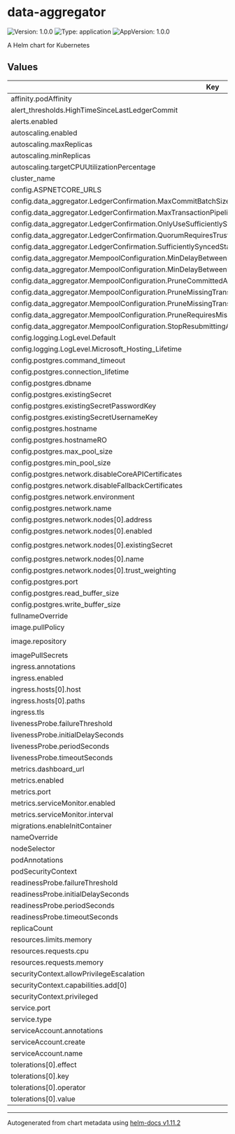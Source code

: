 # data-aggregator

![Version: 1.0.0](https://img.shields.io/badge/Version-1.0.0-informational?style=flat-square) ![Type: application](https://img.shields.io/badge/Type-application-informational?style=flat-square) ![AppVersion: 1.0.0](https://img.shields.io/badge/AppVersion-1.0.0-informational?style=flat-square)

A Helm chart for Kubernetes

## Values

| Key | Type | Default | Description |
|-----|------|---------|-------------|
| affinity.podAffinity | object | `{}` |  |
| alert_thresholds.HighTimeSinceLastLedgerCommit | int | `30` |  |
| alerts.enabled | bool | `true` |  |
| autoscaling.enabled | bool | `false` |  |
| autoscaling.maxReplicas | int | `100` |  |
| autoscaling.minReplicas | int | `1` |  |
| autoscaling.targetCPUUtilizationPercentage | int | `80` |  |
| cluster_name | string | `"rdx-works-main-dev"` |  |
| config.ASPNETCORE_URLS | string | `"http://*:8080"` |  |
| config.data_aggregator.LedgerConfirmation.MaxCommitBatchSize | int | `1000` |  |
| config.data_aggregator.LedgerConfirmation.MaxTransactionPipelineSizePerNode | int | `3000` |  |
| config.data_aggregator.LedgerConfirmation.OnlyUseSufficientlySyncedUpNodesForQuorumCalculation | bool | `true` |  |
| config.data_aggregator.LedgerConfirmation.QuorumRequiresTrustProportion | float | `0.51` |  |
| config.data_aggregator.LedgerConfirmation.SufficientlySyncedStateVersionThreshold | int | `1000` |  |
| config.data_aggregator.MempoolConfiguration.MinDelayBetweenMissingFromMempoolAndResubmissionSeconds | int | `10` |  |
| config.data_aggregator.MempoolConfiguration.MinDelayBetweenResubmissionsSeconds | int | `10` |  |
| config.data_aggregator.MempoolConfiguration.PruneCommittedAfterSeconds | string | `"31556952"` |  |
| config.data_aggregator.MempoolConfiguration.PruneMissingTransactionsAfterTimeSinceFirstSeenSeconds | int | `604800` |  |
| config.data_aggregator.MempoolConfiguration.PruneMissingTransactionsAfterTimeSinceLastGatewaySubmissionSeconds | int | `604800` |  |
| config.data_aggregator.MempoolConfiguration.PruneRequiresMissingFromMempoolForSeconds | int | `60` |  |
| config.data_aggregator.MempoolConfiguration.StopResubmittingAfterSeconds | int | `300` |  |
| config.logging.LogLevel.Default | string | `"Information"` |  |
| config.logging.LogLevel.Microsoft_Hosting_Lifetime | string | `"Information"` |  |
| config.postgres.command_timeout | string | `"600"` |  |
| config.postgres.connection_lifetime | string | `"600"` |  |
| config.postgres.dbname | string | `"radixdlt_ledger"` |  |
| config.postgres.existingSecret | string | `""` |  |
| config.postgres.existingSecretPasswordKey | string | `"password"` |  |
| config.postgres.existingSecretUsernameKey | string | `"username"` |  |
| config.postgres.hostname | string | `"postgres-postgresql"` |  |
| config.postgres.hostnameRO | string | `"postgres-postgresql"` |  |
| config.postgres.max_pool_size | string | `"1000"` |  |
| config.postgres.min_pool_size | string | `"10"` |  |
| config.postgres.network.disableCoreAPICertificates | bool | `true` |  |
| config.postgres.network.disableFallbackCertificates | bool | `true` |  |
| config.postgres.network.environment | string | `"mainnet"` |  |
| config.postgres.network.name | string | `"mainnet"` |  |
| config.postgres.network.nodes[0].address | string | `"https://somehost/core"` |  |
| config.postgres.network.nodes[0].enabled | bool | `true` |  |
| config.postgres.network.nodes[0].existingSecret | string | `"babylon-gateway-core1-credentials"` |  |
| config.postgres.network.nodes[0].name | string | `"Core1"` |  |
| config.postgres.network.nodes[0].trust_weighting | string | `"1"` |  |
| config.postgres.port | int | `5432` |  |
| config.postgres.read_buffer_size | string | `"32768"` |  |
| config.postgres.write_buffer_size | string | `"32768"` |  |
| fullnameOverride | string | `""` |  |
| image.pullPolicy | string | `"IfNotPresent"` |  |
| image.repository | string | `"docker.io/radixdlt/ng-babylon-data-aggregator"` |  |
| imagePullSecrets | string | `nil` |  |
| ingress.annotations | object | `{}` |  |
| ingress.enabled | bool | `false` |  |
| ingress.hosts[0].host | string | `"chart-example.local"` |  |
| ingress.hosts[0].paths | list | `[]` |  |
| ingress.tls | list | `[]` |  |
| livenessProbe.failureThreshold | int | `5` |  |
| livenessProbe.initialDelaySeconds | int | `30` |  |
| livenessProbe.periodSeconds | int | `10` |  |
| livenessProbe.timeoutSeconds | int | `5` |  |
| metrics.dashboard_url | string | `"https://grafana.com"` |  |
| metrics.enabled | bool | `false` |  |
| metrics.port | int | `1234` |  |
| metrics.serviceMonitor.enabled | bool | `true` |  |
| metrics.serviceMonitor.interval | string | `"5s"` |  |
| migrations.enableInitContainer | bool | `false` |  |
| nameOverride | string | `""` |  |
| nodeSelector | object | `{}` |  |
| podAnnotations | object | `{}` |  |
| podSecurityContext | object | `{}` |  |
| readinessProbe.failureThreshold | int | `3` |  |
| readinessProbe.initialDelaySeconds | int | `10` |  |
| readinessProbe.periodSeconds | int | `15` |  |
| readinessProbe.timeoutSeconds | int | `1` |  |
| replicaCount | int | `1` |  |
| resources.limits.memory | string | `"2Gi"` |  |
| resources.requests.cpu | string | `"1000m"` |  |
| resources.requests.memory | string | `"2Gi"` |  |
| securityContext.allowPrivilegeEscalation | bool | `false` |  |
| securityContext.capabilities.add[0] | string | `"NET_ADMIN"` |  |
| securityContext.privileged | bool | `false` |  |
| service.port | int | `8080` |  |
| service.type | string | `"ClusterIP"` |  |
| serviceAccount.annotations | object | `{}` |  |
| serviceAccount.create | bool | `true` |  |
| serviceAccount.name | string | `""` |  |
| tolerations[0].effect | string | `"PreferNoSchedule"` |  |
| tolerations[0].key | string | `"networkGatewayInstance"` |  |
| tolerations[0].operator | string | `"Equal"` |  |
| tolerations[0].value | string | `"true"` |  |

----------------------------------------------
Autogenerated from chart metadata using [helm-docs v1.11.2](https://github.com/norwoodj/helm-docs/releases/v1.11.2)
